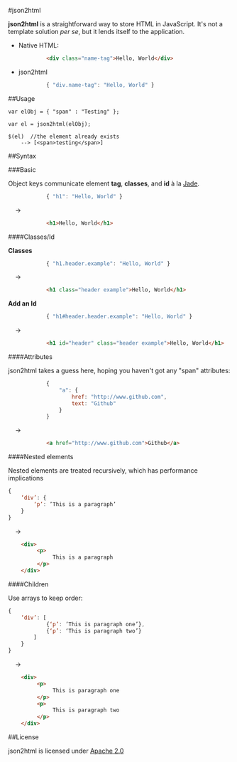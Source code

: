 #json2html

__json2html__ is a straightforward way to store HTML in JavaScript. It's not a template solution _per se_, but it lends itself to the application.


- Native HTML:

```html
			<div class="name-tag">Hello, World</div>
```

- json2html

```javascript
			{ "div.name-tag": "Hello, World" }
```

##Usage

	var elObj = { "span" : "Testing" };

	var el = json2html(elObj);
	
	$(el)  //the element already exists
		--> [<span>​testing​</span>]

##Syntax

###Basic

Object keys communicate element __tag__, __classes__, and __id__ à la [Jade](http://jade-lang.com/).

```javascript
			{ "h1": "Hello, World" }
```

&nbsp;&nbsp;&nbsp;&nbsp;&rarr;

```html
			<h1>Hello, World</h1>
```

####Classes/Id

__Classes__

```javascript
			{ "h1.header.example": "Hello, World" }
```

&nbsp;&nbsp;&nbsp;&nbsp;&rarr;

```html
			<h1 class="header example">Hello, World</h1>
```

__Add an Id__

```javascript
			{ "h1#header.header.example": "Hello, World" }
```

&nbsp;&nbsp;&nbsp;&nbsp;&rarr;

```html
			<h1 id="header" class="header example">Hello, World</h1>
```

####Attributes

json2html takes a guess here, hoping you haven't got any "span" attributes:

```javascript
			{ 
				"a": {
					href: "http://www.github.com",
					text: "Github"
				} 
			}
```

&nbsp;&nbsp;&nbsp;&nbsp;&rarr;

```html
			<a href="http://www.github.com">Github</a>
```

####Nested elements

Nested elements are treated recursively, which has performance implications

```javascript
{
	‘div’: {
		‘p’: ’This is a paragraph’
	}
}
```

&nbsp;&nbsp;&nbsp;&nbsp;&rarr;

```html
	<div>
	     <p>
	          This is a paragraph
	     </p>
	</div>
```

####Children

Use arrays to keep order:




```javascript
{
	‘div’: [
			{‘p’: ’This is paragraph one’},
			{‘p’: ‘This is paragraph two’}
		]
	}
}
```

&nbsp;&nbsp;&nbsp;&nbsp;&rarr;

```html
	<div>
	     <p>
	          This is paragraph one
	     </p>
	     <p>
	          This is paragraph two
	     </p>
	</div>
```


##License

json2html is licensed under [Apache 2.0](http://www.apache.org/licenses/LICENSE-2.0.html)